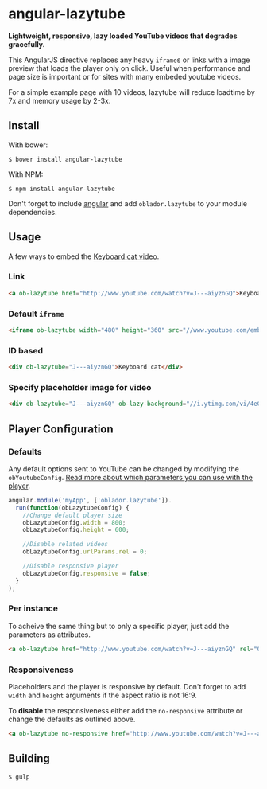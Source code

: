 angular-lazytube
================

**Lightweight, responsive, lazy loaded YouTube videos that degrades gracefully.**

This AngularJS directive replaces any heavy `iframe`s or links with a image preview that loads the player only on click. Useful when performance and page size is important or for sites with many embeded youtube videos. 

For a simple example page with 10 videos, lazytube will reduce loadtime by 7x and memory usage by 2-3x.

Install
-------
With bower:

    $ bower install angular-lazytube

With NPM:

    $ npm install angular-lazytube

Don't forget to include [angular](https://angularjs.org/) and add `oblador.lazytube` to your module dependencies. 

Usage
-----

A few ways to embed the [Keyboard cat video](http://www.youtube.com/watch?v=J---aiyznGQ).

### Link
```html
<a ob-lazytube href="http://www.youtube.com/watch?v=J---aiyznGQ">Keyboard cat</a>
```

### Default `iframe`

```html
<iframe ob-lazytube width="480" height="360" src="//www.youtube.com/embed/J---aiyznGQ" frameborder="0" allowfullscreen></iframe>
```

### ID based
```html
<div ob-lazytube="J---aiyznGQ">Keyboard cat</div>
```

### Specify placeholder image for video
```html
<div ob-lazytube="J---aiyznGQ" ob-lazy-background="//i.ytimg.com/vi/4eGQ5VFt7P4/0.jpg">Keyboard Cat</div>
```

Player Configuration
--------------------

### Defaults

Any default options sent to YouTube can be changed by modifying the `obYoutubeConfig`. [Read more about which parameters you can use with the player](https://developers.google.com/youtube/player_parameters).

```js
angular.module('myApp', ['oblador.lazytube']).
  run(function(obLazytubeConfig) {
    //Change default player size
    obLazytubeConfig.width = 800;
    obLazytubeConfig.height = 600;

    //Disable related videos
    obLazytubeConfig.urlParams.rel = 0;

    //Disable responsive player
    obLazytubeConfig.responsive = false;
  }
);
```

### Per instance

To acheive the same thing but to only a specific player, just add the parameters as attributes. 

```html
<a ob-lazytube href="http://www.youtube.com/watch?v=J---aiyznGQ" rel="0">Keyboard cat</a>
```


### Responsiveness

Placeholders and the player is responsive by default. Don't forget to add `width` and `height` arguments if the aspect ratio is not 16:9. 

To **disable** the responsiveness either add the `no-responsive` attribute or change the defaults as outlined above. 

```html
<a ob-lazytube no-responsive href="http://www.youtube.com/watch?v=J---aiyznGQ">Keyboard cat</a>
```


Building
--------

    $ gulp
